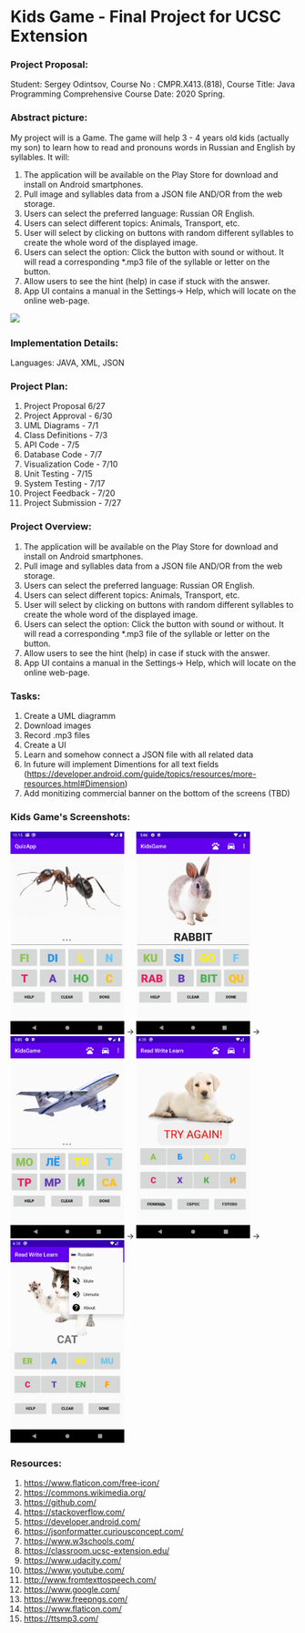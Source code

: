 # Kids Game - Final Project for UCSC Extension

### Project Proposal:
Student: Sergey Odintsov, 
Course No : CMPR.X413.(818), 
Course Title: Java Programming Comprehensive Course Date: 2020 Spring.

### Abstract picture:
My project will is a Game. The game will help 3 - 4 years old kids (actually my son) to learn how to read and pronouns words in Russian and English by syllables. It will:
1. The application will be available on the Play Store for download and install on Android smartphones.
2. Pull image and syllables data from a JSON file AND/OR from the web storage.
3. Users can select the preferred language: Russian OR English.
4. Users can select different topics: Animals, Transport, etc.
5. User will select by clicking on buttons with random different syllables to create the whole word
of the displayed image.
6. Users can select the option: Click the button with sound or without. It will read a corresponding
*.mp3 file of the syllable or letter on the button.
7. Allow users to see the hint (help) in case if stuck with the answer.
8. App UI contains a manual in the Settings-> Help, which will locate on the online web-page.

<img src="https://github.com/mobilotest/Kids_Game_Final_Project/blob/master/images/zero.png" width = 200>

### Implementation Details:
Languages: JAVA, XML, JSON

### Project Plan:
1. Project Proposal 6/27 
2. Project Approval - 6/30 
3. UML Diagrams - 7/1 
4. Class Definitions - 7/3 
5. API Code - 7/5
6. Database Code - 7/7 
7. Visualization Code - 7/10 
8. Unit Testing - 7/15 
9. System Testing - 7/17 
10. Project Feedback - 7/20 
11. Project Submission - 7/27

### Project Overview:
1. The application will be available on the Play Store for download and install on Android
smartphones.
2. Pull image and syllables data from a JSON file AND/OR from the web storage.
3. Users can select the preferred language: Russian OR English.
4. Users can select different topics: Animals, Transport, etc.
5. User will select by clicking on buttons with random different syllables to create the whole word
of the displayed image.
6. Users can select the option: Click the button with sound or without. It will read a corresponding
*.mp3 file of the syllable or letter on the button.
7. Allow users to see the hint (help) in case if stuck with the answer.
8. App UI contains a manual in the Settings-> Help, which will locate on the online web-page. 

### Tasks:
1. Create a UML diagramm
2. Download images
3. Record .mp3 files
4. Create a UI
5. Learn and somehow connect a JSON file with all related data
6. In future will implement Dimentions for all text fields (https://developer.android.com/guide/topics/resources/more-resources.html#Dimension)
7. Add monitizing commercial banner on the bottom of the screens (TBD)

### Kids Game's Screenshots:
<img src="https://github.com/mobilotest/Kids_Game_Final_Project/blob/master/images/one.png" width = 200> -> <img src="https://github.com/mobilotest/Kids_Game_Final_Project/blob/master/images/two.png" width = 200> -> <img src="https://github.com/mobilotest/Kids_Game_Final_Project/blob/master/images/three.png" width = 200> -> <img src="https://github.com/mobilotest/Kids_Game_Final_Project/blob/master/images/four.png" width = 200> -> <img src="https://github.com/mobilotest/Kids_Game_Final_Project/blob/master/images/five.png" width = 200>

### Resources:
1. https://www.flaticon.com/free-icon/
2. https://commons.wikimedia.org/
3. https://github.com/
4. https://stackoverflow.com/
5. https://developer.android.com/
6. https://jsonformatter.curiousconcept.com/
7. https://www.w3schools.com/
8. https://classroom.ucsc-extension.edu/
9. https://www.udacity.com/
10. https://www.youtube.com/
11. http://www.fromtexttospeech.com/
12. https://www.google.com/
13. https://www.freepngs.com/
14. https://www.flaticon.com/
15. https://ttsmp3.com/
